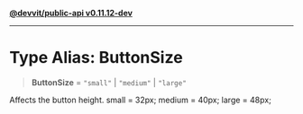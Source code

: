 [**@devvit/public-api v0.11.12-dev**](../../../../../../README.md)

---

# Type Alias: ButtonSize

> **ButtonSize** = `"small"` \| `"medium"` \| `"large"`

Affects the button height.
small = 32px;
medium = 40px;
large = 48px;
